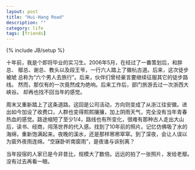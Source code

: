 ```yaml
---
layout: post
title: "Hui-Hang Road"
description: ""
category: life
tags: [friends]
---
```

{% include JB/setup %}

十年前，我是个即将毕业的实习生。2006年5月，在经过了一番策划后，和胖总、
鄢总、谢总、教头以及段王爷，一行六人踏上了徽杭古道。后来，这次徒步被虓
总称为“六个男人去旅行”。后来，伙伴们曾经豪言要继续征服其它的徒步路线。
然而，那仅有的一次竟然成为绝响。后来工作后，部门旅游去过一次浙西大峡谷。
却再也找不回当年的感觉。

周末又重新踏上了这条道路。这回是公司活动，方向则变成了从浙江往安徽。进
出如今加设了收费口，人群也变得熙熙攘攘，加上阴雨天气，完全没有当年青春
热血的感觉。路途缩短了至少1/4，路线也有所变化，很难有那种古人走出大山
后，读书、经商，闯荡世界的代入感。找到了10年前的照片。记忆仿佛吸了水的
海绵，重新饱满起来。夜晚的溪水，还是那样窸窸窣窣。到了深夜，会让人误以
为窗外夜雨连绵。“空寐卧听南窗雨”，是夜谁与诉别离？

当年投宿的人家已是今非昔比，规模大了数倍。远远的拍了一张照片，发给老鄢。
没有过去再看一眼。

